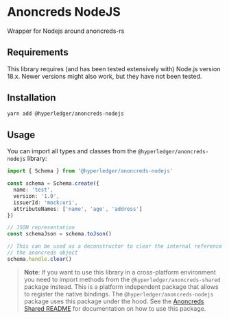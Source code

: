 # Anoncreds NodeJS

Wrapper for Nodejs around anoncreds-rs

## Requirements

This library requires (and has been tested extensively with) Node.js version 18.x. Newer versions might also work, but they have not been tested.

## Installation

```sh
yarn add @hyperledger/anoncreds-nodejs
```

## Usage

You can import all types and classes from the `@hyperledger/anoncreds-nodejs` library:

```typescript
import { Schema } from '@hyperledger/anoncreds-nodejs'

const schema = Schema.create({
  name: 'test',
  version: '1.0',
  issuerId: 'mock:uri',
  attributeNames: ['name', 'age', 'address']
})

// JSON representation
const schemaJson = schema.toJson()

// This can be used as a deconstructor to clear the internal reference to
// the anoncreds object
schema.handle.clear()
```

> **Note**: If you want to use this library in a cross-platform environment you need to import methods from the `@hyperledger/anoncreds-shared` package instead. This is a platform independent package that allows to register the native bindings. The `@hyperledger/anoncreds-nodejs` package uses this package under the hood. See the [Anoncreds Shared README](https://github.com/hyperledger/anoncreds-rs/tree/main/wrappers/javascript/anoncreds-shared/README.md) for documentation on how to use this package.
